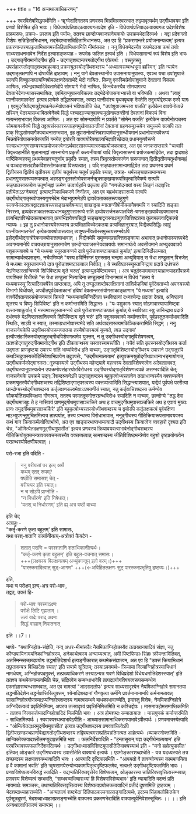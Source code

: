 +++
title = "16 अन्यथात्वाधिकरणम्"

+++
स्वरविशेषसिद्ध्यर्थमिति - ॠग्वेदादिगतस्य प्रणवस्य भिन्नभिन्नस्वरत्वात् तद्वयावृत्यर्थम् उद्गीथावयव इति प्रणवो विशेषित इति भावः । विधेयार्थप्रतिपादकवाक्यगतप्रदेश इति - विधेयार्थप्रतिपादकवाक्यगतः प्रदेशविशेषः प्रक्रमरूपः, प्रक्रमः- प्रस्ताव इति पर्यायः, ततश्च छान्दोग्यवाजसनेयकयोः उपक्रमभेदादित्यर्थः । यद्वा प्रदेशगतो विशेषः सन्निहिताभिधानम्, तद्भेदश्चासन्निहिताभिधानरूपः, अत एव हि "प्रकरणान्तरे प्रयोजनान्यत्वम्' इत्यत्र प्रकरणान्तरमप्रकृताभिधानमसन्निहिताभिधानमिति मीमांसकाः । ननु विधेयभेदस्यैव रूपभेदतया कथं तयोः साध्यसाधनभावेन निर्देश इत्याशङ्कयाह - रूपभेदः फलित इत्यर्थ इति । विधेयसामान्यं रूपं विशेष इति भावः । उद्गातृगीयमानोद्गीथ इति - उद्गातृशब्दान्तरगतोद्गीथ एवेत्यर्थः । वस्तुतस्तु उपसंहारगतोद्गातृशब्दबाहुल्यात् प्रक्रमश्रुतस्योद्गीथशब्दस्य "अध्यात्मसम्बन्धभूमा ह्यस्मिन्' इति न्यायेन उद्गातृलक्षणापि न दोषायेति द्रष्टव्यम् । ननु यागे देवतास्थानीय उपासनायामुपास्यः, एवञ्च यथा उपांशुयाजे सत्यपि विष्णुप्रजापत्यग्निषोमलक्षणदेवताभेदे भेदो नाश्रितः. किन्तु एकस्मिन्नेवोपांशुयाजे देवतानां विकल्प आश्रितः, तथेन्द्रवाय्वादिदेवताभेदेपि सोमयागे भेदो नाश्रितः, किन्त्वेकस्यैव सोमयागस्य देवताभेदेनाभ्यासस्समाश्रितः, एवमिहाप्युपास्यविकल्पः तद्भेदेनोपासनाभ्यासो वा भविष्यति । अथवा "त्वाष्ट्रं पात्नीवतमालभेत' इत्यत्र प्रत्येकं तद्धितश्रवणात्, त्वष्टा पत्नीवांश्च पृथक्पृथक् देवतेति तदुभयोद्देश्यक एको यागः । एवमुद्गीथोद्गात्रुद्देश्यकमेकमेवोपासनं भविष्यतीति चेन्न, "उपांशुयाजमन्तरा यजति' इत्येकेन वाक्येनोत्पन्ने तस्मिन् भेदस्यासम्भावितत्वेनैक्ये सिद्धे पश्चाद्याज्यानुवाक्यामुखेनापतन्तीनां देवतानां विकल्पं विना गत्यन्तराभावात् विकल्प आश्रितः । अत एव सोमन्यायोपि न प्रवर्तते "सोमेन यजति' इत्येकेन वाक्येनोत्पन्नस्य सोमयागस्यैक्ये सिद्धे तद्द्रव्यसंस्काररूपग्रहणमुखेनापतन्तीनां देवतानां ग्रहणसमुञ्चयेन समुच्चये सत्यपि ततः प्राक् सिद्धसोमयागैक्यबाधनासम्भवात्, इह तूपासनोत्पत्तिदशायामेवानुसन्धीयमानं प्रधानोपास्यवैरूप्यं भिन्नयोरेवोपासनयोरुत्पत्तिं गमयेत् द्वयोरपि वाक्ययोरैक्यप्रत्यभिज्ञाविच्छेदात् प्रधानगुणवैरूप्ये सत्यप्रधानगुणसाम्यस्याप्रयोजकत्वेनाऽर्थवादसारूप्यमात्रस्याप्रयोजकत्वात्, अत एव जनकसप्तरात्रे "चत्वारि त्रिवृत्त्यहानीति श्रुतानामह्नां सास्नप्येण प्रकृतौ कल्पनीयायां यादि त्रिवृत्वसारूप्यं प्रयोजकमाद्रियेत, तदा द्वादशाहे पार्ष्ठिकेष्वहस्सु प्रथममेवाहश्चतुर्णाम् प्रकृतिः स्यात्, तस्य त्रिवृत्स्तोमकत्वेन सरूपत्वात् द्वितीतृतीयचतुर्थानामह्नं च पञ्चदासप्तदशैकविंशस्तोमकतया विरूपत्वात् । यदि सङ्घातसामान्यमाद्रियेत तदा प्रथमस्य प्रथमं द्वितीयस्य द्वितीयं तृतीयस्य तृतीयं चतुर्थस्य चतुर्थं प्रकृतिः स्यात्, तत्राह- धर्मसङ्घातसामान्यस्य प्रधानगुणसारूप्यरूपत्वात् अहरङ्गभूतस्तोत्रोपसजर्नॠक्सङ्खयारूपत्रिवृत्वादिवैषम्ये सत्यपि सङ्घातसारूप्येण चतुर्णामह्नां क्रमेण चत्वार्यहानि प्रकृतय इति "गणचोदनायां यस्य लिङ्गं तदावृत्तिः प्रतीयेताऽऽग्नेयवत्' इत्याष्टमिकाधिकरणे निर्णीतम्, अत एव बह्वर्थवादसारूप्ये सत्यपि उद्गीथोद्गातृरूपोपास्यगुणभेदेन भेदाभ्युपगमेऽपि द्रव्यदेवताकालरूपबहुगुणे सत्यप्येकादशत्वद्वादज्ञात्वरूपसङ्खयावैषम्यात् शाखाद्वया म्नाताग्नीषोमीययागैक्यमपि न स्यादिति शङ्का निरस्ता, द्रव्यदेवताकालरूपप्रधानबहुगुणसारूप्ये सति द्रव्योपसर्जनकपालविशे-षणसङ्खयावैषज्ञ्यमात्रस्य प्रत्यभिज्ञाविच्छेदकत्वाभावात् प्रत्यभिज्ञयैक्यसिद्धौ सङ्खयाद्वयस्याऽप्युत्पत्तिशिष्टतया तुल्वबलत्वाद्विकल्पो न्याय्यः । इह तु प्रधानोपास्यवैरूप्यस्य प्रत्यभिज्ञाविच्चेदकतया प्रत्यभिज्ञानुरयात् विद्यैक्यसिद्धिः त्वाष्ट्रं पात्नीवतमालभेत' इत्येकवाक्योपात्तत्वात् त्वाष्ट्रपत्नीवतोस्समुच्चयसम्भवेऽपि इहोद्गीथोद्गात्रोरेकवाक्योपात्तत्वाभावात् । विद्यैक्येपि समुच्चयप्रसक्त्तिशङ्काया अभावात् प्रधानोपास्यरूपभेदे अवगम्यमानेपि वाक्यच्छायानुसारमात्रेण छान्दोग्यवाजसनेयवाक्ययोः समानार्थत्वे अवसीयमाने अभ्युदयवाक्ये पशुकामवाक्ये च "ये मध्यमाः स्युस्तानग्नये दात्रे पुरोडाशमष्टाकपालं कुर्यात्' इत्यादिनिर्दोसाम्यात् सामान्यार्थत्वप्रसङ्गः, नचैवमिष्यते "यस्य हविर्निरुप्तं पुरुस्तात् चन्द्रमा अभ्युदियात् स त्रेधा तण्डुलान् विभजेत् ये मध्यमाः स्युस्तानग्नये दात्र पुरोडाशमष्टाकपाल निर्वपेत् । ये स्थविष्ठास्स्युस्तानिन्द्राय प्रदात्रे दधंश्चरुं येऽणिष्ठास्तान्विष्णवे शिपिविष्टाय शृते चरुत्' इत्यभ्युदयेष्टिवाक्यम् । अत्र चतुर्दश्याममावास्याभ्रान्त्यादर्शोपक्रमे पायश्चित्तं विधीयते "स त्रेधा तण्डुला'नित्यादिना तण्डुलानां विभागमात्रं न विधेयं "तस्य ये मध्यमास्स्यु'रित्यादिवाक्यैरेव प्राप्तत्वात्, अपि तु तण्डुलशब्दोपलक्षितानां ताशिर्कहविषां पूर्वदेवताभ्यो अपनयरूपो विभागो विधीयते, अपदीतपूर्वदेवताकानां हविषां देवतान्तरसंयोगसाकाङ्क्षाणाम् "ये मध्यमा' इत्यादि वाक्यैर्देवतान्तरसंयोजनमात्रं क्रियते "मध्यमानामिग्निर्देवता स्थविष्ठानां दध्नश्चेन्द्रः प्रदाता देवता, अणिष्ठानां शृतस्य च विष्णुः शिपिविष्ट' इति न कर्मान्तरमिति सिद्धान्तः । "यः पशुकामः स्यात् सोऽमावास्यायामिष्ट्वा वत्सानपाकुर्यात् ये मस्यमाःस्तुस्तानग्नये दात्रे पुरोडाशमष्टाकपालं कुर्यात् ये स्थविष्ठाः स्युः तानिन्द्राय प्रदात्रे दधंश्चरुं येऽणिष्ठास्तानिवष्णवे शिपिविष्टाय शृते चरुं' इति पशुकामवाक्ये कर्मान्तरमेव, पूर्वप्रस्तुतकर्माभावादिति स्थितिः, साऽपि न स्यात्, तस्मात्प्रधानोपास्यभेदे सति अर्थवादसारूप्यमकिञ्चित्करामिति सिद्धम् । ननु वाजसनेयकेपि उद्गीथस्योपक्रमगततया तस्यैवोपास्यत्वं युज्यते, त्वन्न उद्गाय' इत्यौपसंहारिकस्योद्गातुरुद्गीथविशेषणत्वमेव युक्त्तम्, न तु उद्गीथस्योद्गातृविशेषणत्वम्, ततश्चोद्गातुरुद्गीयमानोद्गीथ इति टीकाग्रन्थस्य चस्वारस्यमस्तीति । नचैवं सति कृत्स्नस्योद्गीथस्य कर्ता उद्गाता प्राणदृष्टया उपास्य सति भाष्यविरोध इति वाच्यम्, उद्गातृविशिष्टस्योद्गीथस्य उपासने उद्गातुरपि कथञ्चिदुपास्यकोटिनिवेशाभिप्रायेण तदुपपत्तेः, "उद्गीथनात्ययाम' इत्युपक्रमश्रुतोद्गीथप्राधान्यभङ्गायोगात्, उद्गीथकर्मकोद्गानकतर्ुरुपास्यत्वे उद्गीथस्य महेन्द्रयागे महत्वस्य देवताविशेषणत्वेन अदेवतात्ववत् उद्गीथस्यानुपास्यत्वेन उपक्रमोपसंहारयोरविरोधस्य उद्गीथस्योद्गातृविशेषणत्वपक्षे असम्भवादिति चेत्; वाजसनेयके उपक्रमे उद्ग्ीशब्दश्रवणेऽपि उद्गातृशब्दस्य बहुकृत्वोभ्यस्तत्वेन तत्प्राधान्यस्यैव वक्त्तव्यत्वेन प्रक्रमश्रुतस्यैवोद्गीथशब्दस्य तद्विशिष्टाद्गातृपरत्वस्य वक्त्तव्यत्वादिति सिद्धान्त्याशयात्, यद्येवं पूर्वपक्षे पररीत्या छान्दोग्यस्थोद्गीथशब्दस्य कर्तृलक्षणकत्वमेवाऽऽश्रयणीयं स्यात्, नतु कर्तृवाचिशब्दस्य कर्मण्येव सौकर्यातिशयविवक्षया गौणत्वम्, ततश्च परमतदूषणोत्तरग्रन्थविरोधः स्यादिति न वाच्यम्, छान्दोग्ये "तद्ध देवा उद्गीथमाजह्रुः ते ह नासिक्यं प्राणमुद्गीथमुपासाञ्चक्रिरे अथ ह वाचमुद्गीथमुपासाञ्चक्रिरे अथ ह एवायं मुख्यः प्राणः तमुद्गीथमुपासाञ्चर्किरे' इति बहुकृत्वोभ्यस्तस्योध्गीथशब्दस्य च द्वयोरपि कर्तृलक्षकत्वं पूर्वपक्षिणा नाऽभ्युपगन्तुमुचितमित्यत्र तात्पर्यात्, तस्य ग्रन्थस्य विरोधाभावात्, ननूद्गीथस्य गीतिक्रियारूपसामावयवस्य कथं गान क्रियाकर्मत्वोक्तिर्भाष्ये, अत एव शाङ्करभाष्यभामत्यादौ उद्गीथस्य क्रियात्वेन व्यवहारो दृश्यत इति चेन्न, "ओमित्येतदक्षणमुद्गीथमुपासीत' इत्यत्र प्रणवस्य क्रियावयवत्वाभावेनोद्गीथशब्दस्य गीतिक्रियोयुक्त्तमन्त्रावयववचनत्वस्यैव वक्त्तव्यत्वात् सामशब्दस्य जीतिविशिष्टमन्त्रेष्वेव बहुशो दृष्टप्रयोगत्वेन परग्रन्थस्योपेक्षणीयत्वात् । 

परो-रजा इति वदिति -  

> ननु वरीयसां पर इत्य् अर्थे  
कथम् एतद् रूपम्?  
षष्ठीति समासश् चेत् -  
वरीयःपर इति स्यात्।  
न च सोऽपि प्राप्नोति -  
"न निर्धारणे' इति निषेधात्।  
'यतश् च निर्धारणम्' इति ह्य् अत्र षष्ठी वाच्या

इति चेद्  
अत्राहुः -  
"कर्तृ-करणे कृता बहुलम्' इति सामासः,  
यथा परश्-शतानि कार्याणीयत्य्-अत्रोक्तं कैयटेन -  

> शतात् पराणि = परश्शतानि शताधिकानीत्यर्थः।  
"कर्तृ-करणे कृता बहुलम्' इति बहुल-वचनात् समासः।  
+++(लक्ष्यस्य विलक्षणत्वम् अभ्युपगन्तुम् इतो वरम्।)+++  
"पारस्करादित्वात् सुड्-आगम" +++(←अविहितलक्षणः सुट् पारस्करप्रभृतिषु द्रष्टव्यः।)+++ 

इति,  
यथा च परोक्षम् इत्य्-अत्र परो-भावः,  
तद्वत्, उक्त्तं हि-  

> परो-भावः परस्याऽक्ष्णः  
परोक्षे लिटि गृह्यताम् ।  
उत्वं वादेः पराद् अक्ष्णः  
सिद्धं वाह्यान् निपातनात् 

इति ।।7।।

भाष्ये- "यथाग्निहोत्र-संज्ञेति, नन्व् अधर-मीमांसकैः नैयमिकाग्निहोत्रस्यैव तत्प्रख्यनयादियं संज्ञा, नतु कौण्डपायिनामयनिकाग्निहोत्रस्य, अनेकार्थत्वस्य अन्याय्यत्वात्, अमी पिष्टपिण्डाः सिंहाः क्रीयन्तामितिवत्, अतस्मिन्स्तच्छब्दप्रयोगः तद्धर्मातिदेशार्थ इत्यङ्गीकारात् कथमेकसंज्ञात्वम्, अत एव हि "उक्त्तं क्रियाभिधानं तछ्रतावन्यत्र विधिप्रदेशः स्यात्' इति सप्तमे सूत्रितम्; तस्याऽपयमर्थः- क्रियाया नित्याग्निहोत्रस्याभिधानं नामधेयम्, अग्निहोत्रपदमुक्त्तं, तत्प्रख्याधिकरणे तस्याऽन्यत्र श्रवणे विधिप्रदेशो विधेयधर्मातिदेशस्स्यात्' इति ततश्च कथमेकनामत्वमिति चेन्न, संज्ञित्वेन सम्बन्धाभावेपि तत्पदप्रयोगविषयत्वरूपसम्बन्धेन एकसंज्ञासम्बन्धसम्भवात्, अत एव भामत्यां "आदरादलोपः' इत्यत्र साध्यसादृश्येन नैयमिकाग्निहोत्रे समानतया तद्धर्मातिदेशेन तद्धर्मप्राप्तिरित्युक्त्तम्, श्येनादिशब्दानां गौणवृत्या कर्मणि प्रवर्तमानानामपि कर्मनामत्ववत् सासाग्निहोत्रगौणस्याऽप्यग्निहोत्रशब्दस्य नामत्वसम्भवे बाधकाभावाच्चेति, इयांस्तु विशेषः, नैयमिकाग्निहोत्रे अग्निदैवत्यत्वं प्रवृतिनिमिवम्, अपरत्र तत्सादृश्यं प्रवृत्तिनिमित्तमिति न कश्चिद्दोषः । मासमात्रहोमसमाप्तिकमिति - ततश्च नित्यकर्तव्यादग्निहोत्रादिदं भिन्नमिति भावः । अत्र होमशब्दः सम्पातायातः । मासगुणकं कर्मान्तरमिति - साधितमित्यर्थः । स्ववाक्यस्थत्वाभावेऽपीति - आख्यातसामानाधिकरणयाभावेऽपीत्यर्थः । प्रणवमात्रस्येत्यादि - "ओमित्येतदक्षरमुद्गीथमुपासीत' इत्यत्र उद्गीथशब्दस्य प्रणववाचित्वेऽपि द्वितीयखण्डस्थप्राणविद्यागतोद्गीथशब्दस्य तद्विषयत्वमसम्प्रतिपन्नतिमत्यत आहेत्यर्थः ।व्याकरणोक्तमिति - तान्त्रिकोक्तवादश्लीलमप्युदाहृतमिति भावः । फलनिर्देशवदिति - "हन्तासुरान् यज्ञ उद्गीथेनात्ययाम' इति परपरिभावरूपफलनिर्देशवदित्यर्थः । उद्गीथाध्यासविशिष्टमुपासीतेतिवाक्यस्यार्थ इति - "मनो ब्रह्मेत्युपासीत' इतिवत् ओङ्कारे उद्गीगथध्यस्य उपासीतेति वाक्यार्थ इत्यर्थः । एवमोङ्कारशब्दश्चेति - यत्र यदध्यस्यते तत्र तच्छब्दस्य लक्षणावश्यम्भावादिति भावः । आप्त्यादि दृष्टिफलमिति - "आपयतो वै तावन्योन्यस्य काममापयिता ह वै कामानां भवति' इति ॠषसामयेरन्योन्यकामयितृत्वदृष्टिफलमेव, नत्वक्षरे उद्गीथदृष्टिफलमिति भावः । प्रणवविशेष्यत्वमविरुद्धं स्यादिति - यद्यप्यतिरिक्त्तवृत्तेरेव विशेष्यत्वम्, ओङ्कारस्य चातिरिक्त्तवृत्तित्वसम्भवात् प्रणवस्य विशेष्यत्वं सम्भवति, "सम्भवव्यभिचाराभ्यां हि विशेषणविशेष्यभावः' इति न्यायादिति वदन्तं प्रति नायमाक्षेः समञ्जसः, तथाप्यतिरिक्त्तवृत्तित्वस्य विशेष्यत्वप्रयोजकत्ववादिनं प्रतीदं दूषणमिति द्रष्टव्यम् । भेदशब्दाध्याहाराच्चेति - "अन्यतात्वं शब्दभेदा'दितिपाठकल्पनाप्रसङ्गादित्यर्थः, इदञ्च सिंहावलोकितकेन पूर्वसूत्रदूषणं, भेदशब्दाध्याहारप्रसङ्गाच्चेति वाक्यस्य प्रकरणभेदादिति वाक्यात्पूर्वनिवेशस्सूचितः ।। ।। इति अन्यथात्वाधिकरणं समाप्तम् ।।